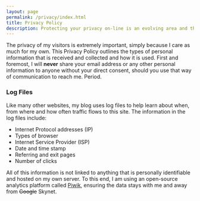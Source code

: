 ```yaml
---
layout: page
permalink: /privacy/index.html
title: Privacy Policy
description: Protecting your privacy on-line is an evolving area and this website will constantly evolve to meet these demands.
---
```


The privacy of my visitors is extremely important, simply because I care as much for my own. This Privacy Policy outlines the types of personal information that is received and collected and how it is used. First and foremost, I will **never** share your email address or any other personal information to anyone without your direct consent, should you use that way of communication to reach me. Period.

### Log Files

Like many other websites, my blog uses log files to help learn about when, from where and how often traffic flows to this site. The information in the log files include:

* Internet Protocol addresses (IP)
* Types of browser
* Internet Service Provider (ISP)
* Date and time stamp
* Referring and exit pages
* Number of clicks

All of this information is not linked to anything that is personally identifiable and hosted on my own server. To this end, I am using an open-source analytics platform called [Piwik](http://piwik.org), ensuring the data stays with me and away from <s>Google</s> Skynet.